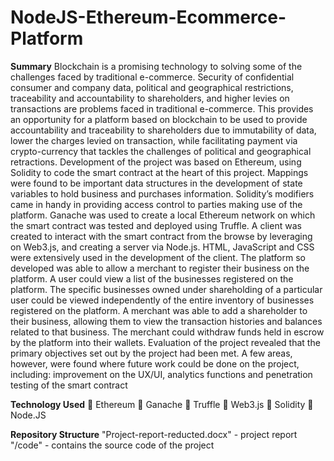 # NodeJS-Ethereum-Ecommerce-Platform
**Summary**
Blockchain is a promising technology to solving some of the challenges faced by traditional e-commerce. Security of confidential consumer and company data, political and geographical restrictions, traceability and accountability to shareholders, and higher levies on transactions are problems faced in traditional e-commerce. This provides an opportunity for a platform based on blockchain to be used to provide accountability and traceability to shareholders due to immutability of data, lower the charges levied on transaction, while facilitating payment via crypto-currency that tackles the challenges of political and geographical retractions.
Development of the project was based on Ethereum, using Solidity to code the smart contract at the heart of this project. Mappings were found to be important data structures in the development of state variables to hold business and purchases information. Solidity’s modifiers came in handy in providing access control to parties making use of the platform. Ganache was used to create a local Ethereum network on which the smart contract was tested and deployed using Truffle. A client was created to interact with the smart contract from the browse by leveraging on Web3.js, and creating a server via Node.js. HTML, JavaScript and CSS were extensively used in the development of the client.
The platform so developed was able to allow a merchant to register their business on the platform. A user could view a list of the businesses registered on the platform. The specific businesses owned under shareholding of a particular user could be viewed independently of the entire inventory of businesses registered on the platform. A merchant was able to add a shareholder to their business, allowing them to view the transaction histories and balances related to that business. The merchant could withdraw funds held in escrow by the platform into their wallets.
Evaluation of the project revealed that the primary objectives set out by the project had been met. A few areas, however, were found where future work could be done on the project, including: improvement on the UX/UI, analytics functions and penetration testing of the smart contract

**Technology Used**
	Ethereum
	Ganache
	Truffle
	Web3.js
	Solidity
	Node.JS

**Repository Structure**
"Project-report-reducted.docx" - project report
"/code" - contains the source code of the project
